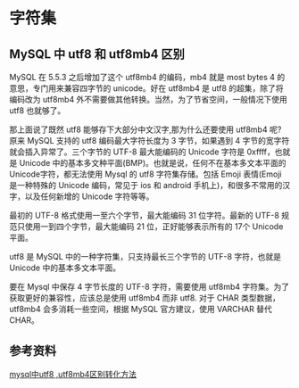 # 字符集

## MySQL 中 utf8 和 utf8mb4 区别

MySQL 在 5.5.3 之后增加了这个 utf8mb4 的编码，mb4 就是 most bytes 4 的意思，专门用来兼容四字节的 unicode。好在 utf8mb4 是 utf8 的超集，除了将编码改为 utf8mb4 外不需要做其他转换。当然，为了节省空间，一般情况下使用 utf8 也就够了。

那上面说了既然 utf8 能够存下大部分中文汉字,那为什么还要使用 utf8mb4 呢? 原来 MySQL 支持的 utf8 编码最大字符长度为 3 字节，如果遇到 4 字节的宽字符就会插入异常了。三个字节的 UTF-8 最大能编码的 Unicode 字符是 0xffff，也就是 Unicode 中的基本多文种平面(BMP)。也就是说，任何不在基本多文本平面的 Unicode字符，都无法使用 Mysql 的 utf8 字符集存储。包括 Emoji 表情(Emoji 是一种特殊的 Unicode 编码，常见于 ios 和 android 手机上)，和很多不常用的汉字，以及任何新增的 Unicode 字符等等。

最初的 UTF-8 格式使用一至六个字节，最大能编码 31 位字符。最新的 UTF-8 规范只使用一到四个字节，最大能编码 21 位，正好能够表示所有的 17个 Unicode 平面。

utf8 是 MySQL 中的一种字符集，只支持最长三个字节的 UTF-8 字符，也就是 Unicode 中的基本多文本平面。

要在 Mysql 中保存 4 字节长度的 UTF-8 字符，需要使用  utf8mb4  字符集。为了获取更好的兼容性，应该总是使用 utf8mb4 而非 utf8.  对于 CHAR 类型数据，utf8mb4  会多消耗一些空间，根据 MySQL 官方建议，使用 VARCHAR 替代 CHAR。

## 参考资料

[mysql中utf8 ,utf8mb4区别转化方法](https://yq.aliyun.com/articles/674741)
